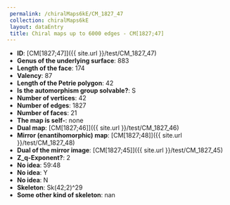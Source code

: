 ```yaml
--- 
 permalink: /chiralMaps6kE/CM_1827_47 
 collection: chiralMaps6kE
 layout: dataEntry
 title: Chiral maps up to 6000 edges - CM[1827;47]
---
```


- **ID**: [CM[1827;47]]({{ site.url }}/test/CM_1827_47)
- **Genus of the underlying surface**: 883
- **Length of the face**: 174
- **Valency**: 87
- **Length of the Petrie polygon**: 42
- **Is the automorphism group solvable?**: S
- **Number of vertices**: 42
- **Number of edges**: 1827
- **Number of faces**: 21
- **The map is self-**: none
- **Dual map**: [CM[1827;46]]({{ site.url }}/test/CM_1827_46)
- **Mirror (enantihomorphic) map**: [CM[1827;48]]({{ site.url }}/test/CM_1827_48)
- **Dual of the mirror image**: [CM[1827;45]]({{ site.url }}/test/CM_1827_45)
- **Z_q-Exponent?**: 2
- **No idea**:  59:48
- **No idea**: Y
- **No idea**: N
- **Skeleton**: Sk(42;2)^29
- **Some other kind of skeleton**: nan

